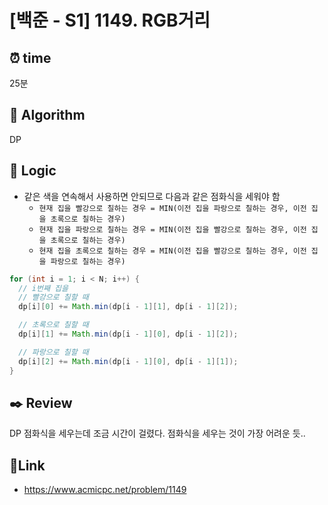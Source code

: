 # [백준 - S1] 1149. RGB거리
 
## ⏰  **time**
25분

## :pushpin: **Algorithm**
DP

## :round_pushpin: **Logic**
- 같은 색을 연속해서 사용하면 안되므로 다음과 같은 점화식을 세워야 함
  - `현재 집을 빨강으로 칠하는 경우 = MIN(이전 집을 파랑으로 칠하는 경우, 이전 집을 초록으로 칠하는 경우)`
  - `현재 집을 파랑으로 칠하는 경우 = MIN(이전 집을 빨강으로 칠하는 경우, 이전 집을 초록으로 칠하는 경우)`
  - `현재 집을 초록으로 칠하는 경우 = MIN(이전 집을 빨강으로 칠하는 경우, 이전 집을 파랑으로 칠하는 경우)`
```java
for (int i = 1; i < N; i++) {
  // i번째 집을
  // 빨강으로 칠할 때
  dp[i][0] += Math.min(dp[i - 1][1], dp[i - 1][2]);

  // 초록으로 칠할 때
  dp[i][1] += Math.min(dp[i - 1][0], dp[i - 1][2]);

  // 파랑으로 칠할 때
  dp[i][2] += Math.min(dp[i - 1][0], dp[i - 1][1]);
}
```

## :black_nib: **Review**
DP 점화식을 세우는데 조금 시간이 걸렸다. 점화식을 세우는 것이 가장 어려운 듯..

## 📡**Link**
- https://www.acmicpc.net/problem/1149
